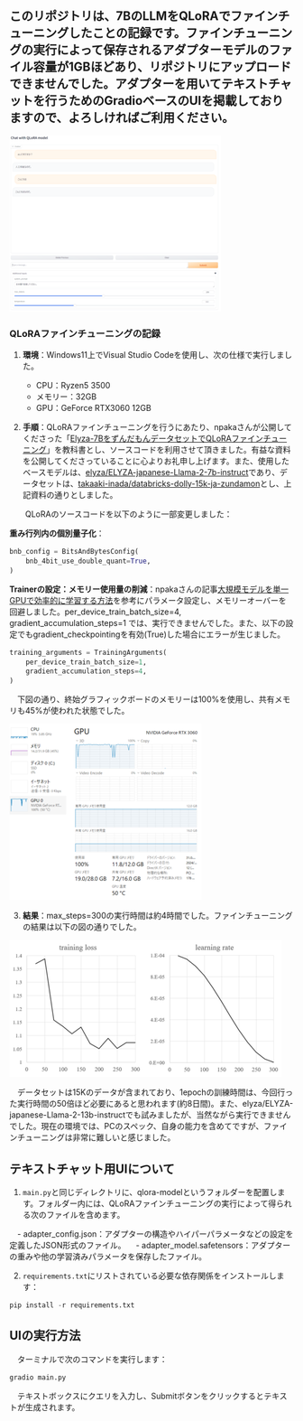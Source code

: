 ## このリポジトリは、7BのLLMをQLoRAでファインチューニングしたことの記録です。ファインチューニングの実行によって保存されるアダプターモデルのファイル容量が1GBほどあり、リポジトリにアップロードできませんでした。アダプターを用いてテキストチャットを行うためのGradioベースのUIを掲載しておりますので、よろしければご利用ください。

![Fig1](Fig1.png)


### QLoRAファインチューニングの記録

1. **環境**：Windows11上でVisual Studio Codeを使用し、次の仕様で実行しました。
   - CPU：Ryzen5 3500
   - メモリー：32GB
   - GPU：GeForce RTX3060 12GB

2. **手順**：QLoRAファインチューニングを行うにあたり、npakaさんが公開してくださった「[Elyza-7BをずんだもんデータセットでQLoRAファインチューニング](https://wandb.ai/npaka3/qlora-zundamon/reports/Elyza-7B-QLoRA---Vmlldzo2MDk3MzYw)」を教科書とし、ソースコードを利用させて頂きました。有益な資料を公開してくださっていることに心よりお礼申し上げます。また、使用したベースモデルは、[elyza/ELYZA-japanese-Llama-2-7b-instruct](https://huggingface.co/elyza/ELYZA-japanese-Llama-2-7b-instruct)であり、データセットは、[takaaki-inada/databricks-dolly-15k-ja-zundamon](https://huggingface.co/datasets/takaaki-inada/databricks-dolly-15k-ja-zundamon)とし、上記資料の通りとしました。

　　QLoRAのソースコードを以下のように一部変更しました：

**重み行列内の個別量子化**：

```python
bnb_config = BitsAndBytesConfig(
    bnb_4bit_use_double_quant=True, 
)
```

**Trainerの設定：メモリー使用量の削減**：npakaさんの記事[大規模モデルを単一GPUで効率的に学習する方法](https://note.com/npaka/n/n04c493394e07)を参考にパラメータ設定し、メモリーオーバーを回避しました。per_device_train_batch_size=4, gradient_accumulation_steps=1 では、実行できませんでした。また、以下の設定でもgradient_checkpointingを有効(True)した場合にエラーが生じました。

```python
training_arguments = TrainingArguments(
    per_device_train_batch_size=1,
    gradient_accumulation_steps=4,
)
```

　下図の通り、終始グラフィックボードのメモリーは100%を使用し、共有メモリも45%が使われた状態でした。

![Fig2](Fig2.png)


3. **結果**：max_steps=300の実行時間は約4時間でした。ファインチューニングの結果は以下の図の通りでした。

![Fig3](Fig3.png)


　データセットは15Kのデータが含まれており、1epochの訓練時間は、今回行った実行時間の50倍ほど必要にあると思われます(約8日間)。また、elyza/ELYZA-japanese-Llama-2-13b-instructでも試みましたが、当然ながら実行できませんでした。現在の環境では、PCのスペック、自身の能力を含めてですが、ファインチューニングは非常に難しいと感じました。


## テキストチャット用UIについて

1. `main.py`と同じディレクトリに、qlora-modelというフォルダーを配置します。フォルダー内には、QLoRAファインチューニングの実行によって得られる次のファイルを含めます。

　- adapter_config.json：アダプターの構造やハイパーパラメータなどの設定を定義したJSON形式のファイル。
　- adapter_model.safetensors：アダプターの重みや他の学習済みパラメータを保存したファイル。

2. `requirements.txt`にリストされている必要な依存関係をインストールします：

```python
pip install -r requirements.txt
```

## UIの実行方法
　ターミナルで次のコマンドを実行します：

```python
gradio main.py
```

　テキストボックスにクエリを入力し、Submitボタンをクリックするとテキストが生成されます。
